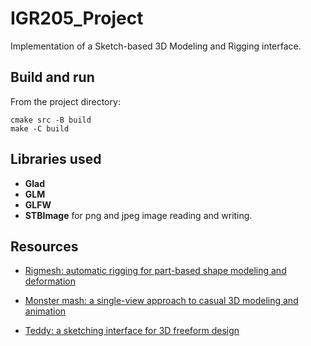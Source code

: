 # IGR205_Project

Implementation of a Sketch-based 3D Modeling and Rigging interface.

## Build and run

From the project directory:
```
cmake src -B build
make -C build
```

## Libraries used
* **Glad**
* **GLM**
* **GLFW**
* **STBImage** for png and jpeg image reading and writing.

## Resources

- [Rigmesh: automatic rigging for part-based shape modeling and
deformation](https://dl.acm.org/doi/pdf/10.1145/2366145.2366217)

- [Monster mash: a single-view approach to casual 3D modeling and
animation](https://dl.acm.org/doi/pdf/10.1145/3414685.3417805)

- [Teddy: a sketching interface for
3D freeform design](https://www.cs.toronto.edu/~jacobson/seminar/igarashi-et-al-1999.pdf)

